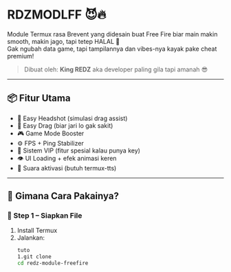 # RDZMODLFF 😈🔥
Module Termux rasa Brevent yang didesain buat Free Fire biar main makin smooth, makin jago, tapi tetep HALAL 💯  
Gak ngubah data game, tapi tampilannya dan vibes-nya kayak pake cheat premium!  

> Dibuat oleh: **King REDZ** aka developer paling gila tapi amanah 😎

---

## 📦 Fitur Utama
- 🎯 Easy Headshot (simulasi drag assist)
- 💨 Easy Drag (biar jari lo gak sakit)
- 🎮 Game Mode Booster
- ⚙️ FPS + Ping Stabilizer
- 🔐 Sistem VIP (fitur spesial kalau punya key)
- 👁️ UI Loading + efek animasi keren
- 🎤 Suara aktivasi (butuh termux-tts)

---

## 🧠 Gimana Cara Pakainya?

### 📁 Step 1 – Siapkan File
1. Install Termux
2. Jalankan:
   ```bash
   tuto
   1.git clone
   cd redz-module-freefire
